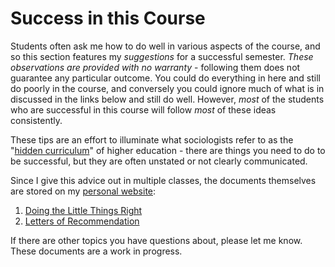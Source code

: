 # Success in this Course

Students often ask me how to do well in various aspects of the course, and so this section features my *suggestions* for a successful semester. *These observations are provided with no warranty* - following them does not guarantee any particular outcome. You could do everything in here and still do poorly in the course, and conversely you could ignore much of what is in discussed in the links below and still do well. However, *most* of the students who are successful in this course will follow *most* of these ideas consistently.

These tips are an effort to illuminate what sociologists refer to as the "[hidden curriculum](https://books.google.com/books?hl=en&lr=&id=5r-TAgAAQBAJ&oi=fnd&pg=PP1&dq=hidden+curriculum#v=onepage&q=hidden%20curriculum&f=false)" of higher education - there are things you need to do to be successful, but they are often unstated or not clearly communicated.

Since I give this advice out in multiple classes, the documents themselves are stored on my [personal website](https://chris-prener.github.io):

1. [Doing the Little Things Right](https://chris-prener.github.io/resources/students/little-things/)
2. [Letters of Recommendation](https://chris-prener.github.io/resources/students/letters/) 

If there are other topics you have questions about, please let me know. These documents are a work in progress.
